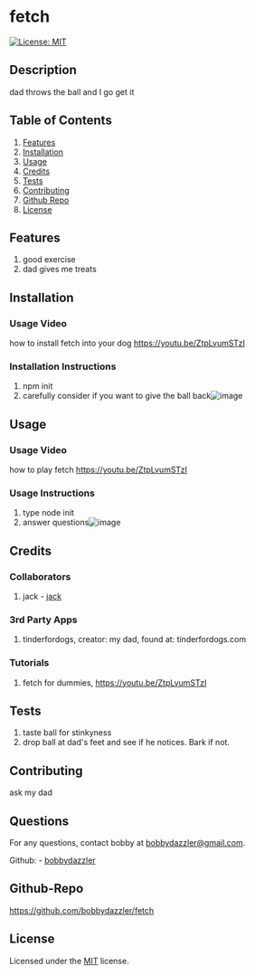 # fetch
  
[![License: MIT](https://img.shields.io/badge/License-MIT-yellow.svg)](https://opensource.org/licenses/MIT)


## Description 
dad throws the ball and I go get it
## Table of Contents

1. [Features](#features)
2. [Installation](#installation)
3. [Usage](#usage)
4. [Credits](#credits)
5. [Tests](#tests)
6. [Contributing](#contributing)
7. [Github Repo](#github-repo)
8. [License](#license)

## Features
1. good exercise
2. dad gives me treats

## Installation
### Usage Video
how to install fetch into your dog
https://youtu.be/ZtpLvumSTzI

### Installation Instructions
1. npm init
2. carefully consider if you want to give the ball back![image](https://user-images.githubusercontent.com/71302040/100485880-5ce3f300-30c7-11eb-9841-473834c00335.png)
 

## Usage
### Usage Video
how to play fetch
https://youtu.be/ZtpLvumSTzI

### Usage Instructions
1. type node init
2. answer questions![image](https://user-images.githubusercontent.com/71302040/100485822-2c9c5480-30c7-11eb-943e-31603fcdb443.png)
 

## Credits

### Collaborators
1. jack - [jack](https://github.com/stinkyjack)<br>


### 3rd Party Apps
1. tinderfordogs, creator: my dad, found at: tinderfordogs.com


### Tutorials
1. fetch for dummies, https://youtu.be/ZtpLvumSTzI


## Tests
1. taste ball for stinkyness
2. drop ball at dad's feet and see if he notices.  Bark if not.

## Contributing
ask my dad


## Questions
For any questions, contact bobby at bobbydazzler@gmail.com.

Github: - [bobbydazzler](https://github.com/bobbydazzler)<br>

## Github-Repo
https://github.com/bobbydazzler/fetch

## License
Licensed under the [MIT](LICENSE.txt) license.






